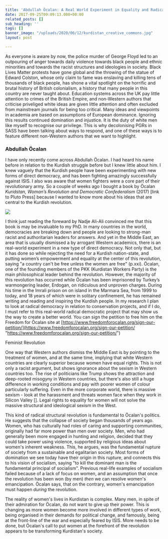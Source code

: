 ```yaml
---
title: 'Abdullah Öcalan: A Real World Experiment in Equality and Radical Democracy'
date: 2017-09-25T09:09:13.000+00:00
related_posts: []
sub_heading: ''
tags: []
banner_image: "/uploads/2020/06/12/kurdistan_creative_commons.jpg"
layout: post

---
```

As everyone is aware by now, the police murder of George Floyd led to an outpouring of anger towards daily violence towards black people and ethnic minorities and towards the racist structures and ideologies in society. Black Lives Matter protests have gone global and the throwing of the statue of Edward Colston, whose only claim to fame was enslaving and killing tens of thousands of black people,  has shone a vital spotlight on the horrific and brutal history of British colonialism, a history that many people in this country are never taught about. Education systems across the UK pay little attention to crimes of the British Empire, and non-Western authors that criticise priveliged white ideas are given little attention and often excluded from mainstream journals for being too critical. Many ideas and viewpoints in academia are based on assumptions of European dominance. Ignoring this results continued domination and injustice. It is the duty of white men like myself to recognise our privilege. This is why decolonising PGRs in SASS have been talking about ways to respond, and one of these ways is to feature different non-Western authors that we want to highlight.

### Abdullah Öcalan

I have only recently come across Abdullah Öcalan. I had heard his name before in relation to the Kurdish struggle before but I knew little about him. I knew vaguely that the Kurdish people have been experimenting with new forms of direct democracy, and has been fighting amazingly successfully against ISIS. I also was aware that women fighters were a core part of their revolutionary army. So a couple of weeks ago I bought a book by Öcalan _Kuridstan, Woman’s Revolution and Democratic Confederalism_ (2017) \[link to Pluto Press\] because I wanted to know more about his ideas that are central to the Kurdish revolution.

![](/images/kurdistan_creative_commons.jpg)

I think just reading the foreward by Nadje Ali-Ali convinced me that this book is may be invaluable to my PhD. In many countries in the world, democracies are breaking down and people are looking to strong-man racist and authoritarian leaders for answers. And yet in the Middle East, an area that is usually dismissed a by arrogant Western academics, there is an real-world experiment in a new type of direct democracy. Not only that, but it has done so while rejecting the need for a Kurdish nation-state, and putting women’s empowerment and equality at the center of this revolution, saying "a country can't be free unless the women are free" (p.xxi). Öcalan, one of the founding members of the PKK (Kurdistan Workers Party) is the main philosophical leader behind the revolution. However, the majority of this revolution has occurred while Öcalan has been imprisoned by Turkey’s warmongering leader, Erdogan, on ridiculous and unproven charges. During his time in the Imrali prison on on island in the Marmara Sea, from 1999 to today, and 18 years of which were in solitary confinement, he has remained writing and reading and inspiring the Kurdish people. In my research I plan to look at radical democracy in relation to conservation projects, and if I do, I must refer to this real-world radical democratic project that may show us the way to create a better world. You can sign the petition to free him on the Freedom for Öcalan site at [https://www.freedomforocalan.org/sign-our-petition/](https://www.freedomforocalan.org/sign-our-petition/ "https://www.freedomforocalan.org/sign-our-petition/")

Feminist Revolution

One way that Western authors dismiss the Middle East is by pointing to the treatment of women, and at the same time, implying that white Western countries are clearly superior because women have equal rights. This is not only a racist argument, but shows ignorance about the sexism in Western countries too. The rise of politicians like Trump shows the attraction and deep-rooted misogyny in Western countries, but there's also still a huge difference in working conditions and pay with poorer women of colour particularly suffering. Even in the more corporate world, there is massive sexism - look at the harassment and threats women face when they work in Silicon Valley \[\]. Legal rights to equality for women will not solve the massive structural and ideological sexism in the West. 

This kind of radical structural revolution is fundamental to Öcalan's politics. He suggests that the collapse of society began thousands of years ago. Women, who has culturally had roles of caring and supporting communities,  originally had far more power than men over society. Men, who had generally been more engaged in hunting and religion, decided that they could take power using violence, supported by religious ideas about women's inherent weakness. This, he argues, was the fundamental rupture of society from a sustainable and egalitarian society. Most forms of domination we see today have their origin in this rupture, and connects this to his vision of socialism, saying "to kill the dominant man is the fundamental principal of socialism". Previous real-life examples of socialism failed because of a lack of focus on women, and an assumption that once the revolution has been won (by men) _then_ we can resolve women's emancipation. Öcalan says, that on the contrary, women's emancipation must happen _during_ the revolution. 

The reality of women's lives in Kurdistan is complex. Many men, in spite of their admiration for Öcalan, do not want to give up their power. This is changing as more women become more involved in different types of work, being organised in their demands for political change, and famously, being at the front-line of the war and especially feared by ISIS. More needs to be done, but Öcalan's call to put women at the forefront of the revolution appears to be transforming Kurdistan's society.